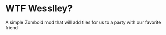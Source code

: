 # WTF Wesslley?

A simple Zomboid mod that will add tiles for us to a party with our favorite friend 